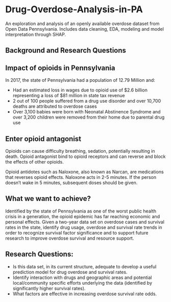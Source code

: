# Drug-Overdose-Analysis-in-PA
An exploration and analysis of an openly available overdose dataset from Open Data Pennsylvania. Includes data cleaning, EDA, modeling and model interpretation through SHAP.

## Background and Research Questions

## Impact of opioids in Pennsylvania

In 2017, the state of Pennsylvania had a population of 12.79 Million and:
- Had an estimated loss in wages due to opioid use of $2.6 billion representing a loss of $81 million in state tax revenue
- 2 out of 100  people suffered from a drug use disorder and over 10,700 deaths are attributed to overdose cases
- Over 3,100 babies were born with Neonatal Abstinence Syndrome and over 3,200 children were removed from their home due to parental drug use 

## Enter opioid antagonist

Opioids can cause difficulty breathing, sedation, potentially resulting in death. Opioid antagonist bind to opioid receptors and can reverse and block the effects of other opioids.

Opioid antidotes such as Naloxone, also known as Narcan, are medications that reverses opioid effects. Naloxone acts in 2-5 minutes. If the person doesn’t wake in 5 minutes, subsequent doses should be given. 

## What we want to achieve?

Identified by the state of Pennsylvania as one of the worst public health crisis in a generation, the opioid epidemic has far reaching economic and personal effects.  Given a two-year data set on overdose cases and survival rates in the state, identify drug usage, overdose and survival rate trends in order to recognize survival factor significance and to support future research to improve overdose survival and resource support.  

## Research Questions: 
- Is this data set, in its current structure, adequate to develop a useful prediction model for drug overdose and survival rates. 
- Identify interaction with drugs and geographic areas and potential local/community specific efforts underlying the data (identified by significantly higher survival rates).
- What factors are effective in increasing overdose survival rate odds.
